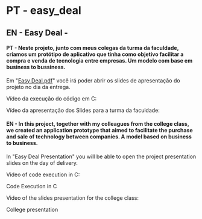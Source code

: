 # PT - easy_deal
## EN - Easy Deal - 


#### **PT - Neste projeto,  junto com meus colegas da turma da faculdade, criamos um protótipo de aplicativo que tinha como objetivo facilitar a compra e venda de tecnologia entre empresas. Um modelo com base em business to bussiness.**

Em "[Easy Deal.pdf](https://github.com/henrique-souza/easy_deal/blob/3a94f0aa7e6152132ad02bfcc1739f4d903934d0/Easy%20Deal.pdf)" você irá poder abrir os slides de apresentação do projeto no dia da entrega.

Vídeo da execução do código em C:

Vídeo da apresentação dos Slides para a turma da faculdade:

#### **EN - In this project, together with my colleagues from the college class, we created an application prototype that aimed to facilitate the purchase and sale of technology between companies. A model based on business to business.**

In "Easy Deal Presentation" you will be able to open the project presentation slides on the day of delivery.

Video of code execution in C:

Code Execution in C

Video of the slides presentation for the college class:

College presentation
